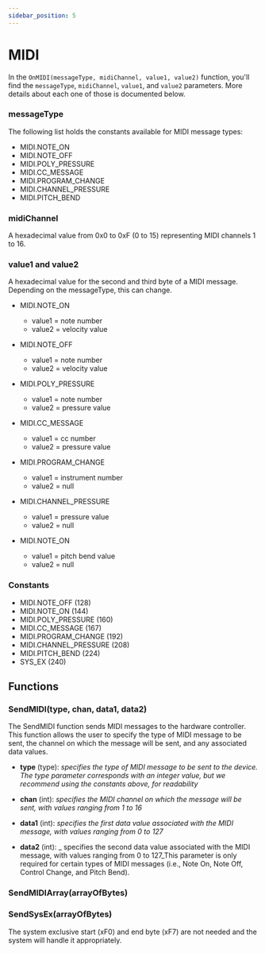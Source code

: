 ```yaml
---
sidebar_position: 5
---
```

# MIDI

In the ```OnMIDI(messageType, midiChannel, value1, value2)``` function, you'll find the ```messageType```, ```midiChannel```, ```value1```, and ```value2``` parameters. More details about each one of those is documented below.


### messageType  
The following list holds the constants available for MIDI message types:

- MIDI.NOTE_ON
- MIDI.NOTE_OFF
- MIDI.POLY_PRESSURE
- MIDI.CC_MESSAGE
- MIDI.PROGRAM_CHANGE
- MIDI.CHANNEL_PRESSURE
- MIDI.PITCH_BEND  
  
    
### midiChannel  

A hexadecimal value from 0x0 to 0xF (0 to 15) representing MIDI channels 1 to 16.  
  
### value1 and value2  

A hexadecimal value for the second and third byte of a MIDI message. Depending on the messageType, this can change.  

- MIDI.NOTE_ON
    - value1 = note number
    - value2 = velocity value  

- MIDI.NOTE_OFF
    - value1 = note number
    - value2 = velocity value  

- MIDI.POLY_PRESSURE
    - value1 = note number
    - value2 = pressure value  

- MIDI.CC_MESSAGE
    - value1 = cc number
    - value2 = pressure value

- MIDI.PROGRAM_CHANGE
    - value1 = instrument number
    - value2 = null  

- MIDI.CHANNEL_PRESSURE
    - value1 = pressure value
    - value2 = null  

- MIDI.NOTE_ON
    - value1 = pitch bend value
    - value2 = null  
  
    
### Constants  
  
- MIDI.NOTE_OFF (128)
- MIDI.NOTE_ON (144)
- MIDI.POLY_PRESSURE (160)
- MIDI.CC_MESSAGE (167)
- MIDI.PROGRAM_CHANGE (192)
- MIDI.CHANNEL_PRESSURE (208)
- MIDI.PITCH_BEND (224)
- SYS_EX  (240)
  

## Functions  
  
### SendMIDI(type, chan, data1, data2)

The SendMIDI function sends MIDI messages to the hardware controller. This function allows the user to specify the type of MIDI message to be sent, the channel on which the message will be sent, and any associated data values.

- **type** (type): _specifies the type of MIDI message to be sent to the device. The type parameter corresponds with an  integer value, but we recommend using the constants above, for readability_

- **chan** (int): _specifies the MIDI channel on which the message will be sent, with values ranging from 1 to 16_

- **data1** (int): _specifies the first data value associated with the MIDI message, with values ranging from 0 to 127_

- **data2** (int): _ specifies the second data value associated with the MIDI message, with values ranging from 0 to 127_This parameter is only required for certain types of MIDI messages (i.e., Note On, Note Off, Control Change, and Pitch Bend).

### SendMIDIArray(arrayOfBytes)


### SendSysEx(arrayOfBytes)

 The system exclusive start (xF0) and end byte (xF7) are not needed and the system will handle it appropriately.




